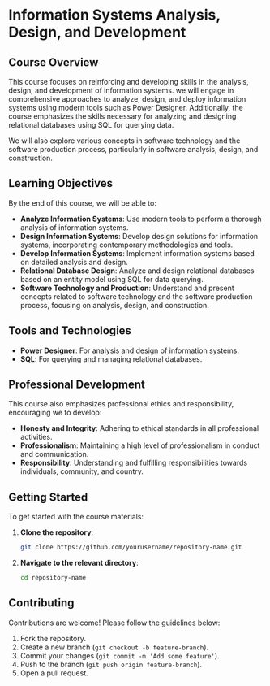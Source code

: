 # Information Systems Analysis, Design, and Development

## Course Overview

This course focuses on reinforcing and developing skills in the analysis, design, and development of information systems. we will engage in comprehensive approaches to analyze, design, and deploy information systems using modern tools such as Power Designer. Additionally, the course emphasizes the skills necessary for analyzing and designing relational databases using SQL for querying data.

We will also explore various concepts in software technology and the software production process, particularly in software analysis, design, and construction.

## Learning Objectives

By the end of this course, we will be able to:

- **Analyze Information Systems**: Use modern tools to perform a thorough analysis of information systems.
- **Design Information Systems**: Develop design solutions for information systems, incorporating contemporary methodologies and tools.
- **Develop Information Systems**: Implement information systems based on detailed analysis and design.
- **Relational Database Design**: Analyze and design relational databases based on an entity model using SQL for data querying.
- **Software Technology and Production**: Understand and present concepts related to software technology and the software production process, focusing on analysis, design, and construction.

## Tools and Technologies

- **Power Designer**: For analysis and design of information systems.
- **SQL**: For querying and managing relational databases.

## Professional Development

This course also emphasizes professional ethics and responsibility, encouraging we to develop:

- **Honesty and Integrity**: Adhering to ethical standards in all professional activities.
- **Professionalism**: Maintaining a high level of professionalism in conduct and communication.
- **Responsibility**: Understanding and fulfilling responsibilities towards individuals, community, and country.
## Getting Started

To get started with the course materials:

1. **Clone the repository**:
    ```bash
    git clone https://github.com/yourusername/repository-name.git
    ```
2. **Navigate to the relevant directory**:
    ```bash
    cd repository-name
    ```

## Contributing

Contributions are welcome! Please follow the guidelines below:

1. Fork the repository.
2. Create a new branch (`git checkout -b feature-branch`).
3. Commit your changes (`git commit -m 'Add some feature'`).
4. Push to the branch (`git push origin feature-branch`).
5. Open a pull request.

